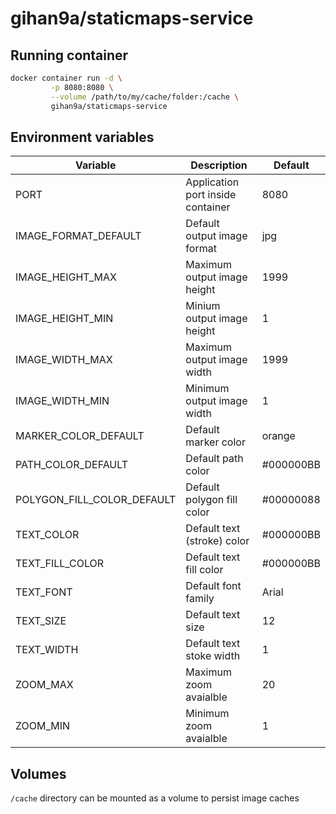 # gihan9a/staticmaps-service

## Running container
```bash
docker container run -d \
         -p 8080:8080 \
         --volume /path/to/my/cache/folder:/cache \
         gihan9a/staticmaps-service
```

## Environment variables

| Variable                   | Description                       | Default   |
| -------------------------- | --------------------------------- | --------- |
| PORT                       | Application port inside container | 8080      |
| IMAGE_FORMAT_DEFAULT       | Default output image format       | jpg       |
| IMAGE_HEIGHT_MAX           | Maximum output image height       | 1999      |
| IMAGE_HEIGHT_MIN           | Minium output image height        | 1         |
| IMAGE_WIDTH_MAX            | Maximum output image width        | 1999      |
| IMAGE_WIDTH_MIN            | Minimum output image width        | 1         |
| MARKER_COLOR_DEFAULT       | Default marker color              | orange    |
| PATH_COLOR_DEFAULT         | Default path color                | #000000BB |
| POLYGON_FILL_COLOR_DEFAULT | Default polygon fill color        | #00000088 |
| TEXT_COLOR                 | Default text (stroke) color       | #000000BB |
| TEXT_FILL_COLOR            | Default text fill color           | #000000BB |
| TEXT_FONT                  | Default font family               | Arial     |
| TEXT_SIZE                  | Default text size                 | 12        |
| TEXT_WIDTH                 | Default text stoke width          | 1         |
| ZOOM_MAX                   | Maximum zoom avaialble            | 20        |
| ZOOM_MIN                   | Minimum zoom avaialble            | 1         |

## Volumes

`/cache` directory can be mounted as a volume to persist image caches